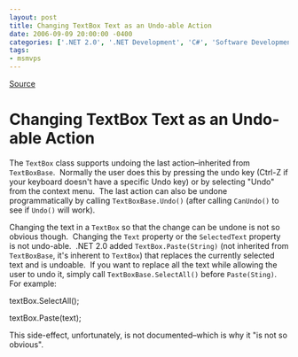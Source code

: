 ```yaml
---
layout: post
title: Changing TextBox Text as an Undo-able Action
date: 2006-09-09 20:00:00 -0400
categories: ['.NET 2.0', '.NET Development', 'C#', 'Software Development', 'WinForms']
tags:
- msmvps
---
```

[Source](http://blogs.msmvps.com/peterritchie/2006/09/10/changing-textbox-text-as-an-undo-able-action/ "Permalink to Changing TextBox Text as an Undo-able Action")

# Changing TextBox Text as an Undo-able Action

The `TextBox` class supports undoing the last action–inherited from `TextBoxBase`.  Normally the user does this by pressing the undo key (Ctrl-Z if your keyboard doesn't have a specific Undo key) or by selecting "Undo" from the context menu.  The last action can also be undone programmatically by calling `TextBoxBase.Undo()` (after calling `CanUndo()` to see if `Undo()` will work).

Changing the text in a `TextBox` so that the change can be undone is not so obvious though.  Changing the `Text` property or the `SelectedText` property is not undo-able.  .NET 2.0 added `TextBox.Paste(String)` (not inherited from `TextBoxBase`, it's inherent to `TextBox`) that replaces the currently selected text and is undoable.  If you want to replace all the text while allowing the user to undo it, simply call `TextBoxBase.SelectAll()` before `Paste(Sting)`.  For example:

  

textBox.SelectAll();

textBox.Paste(text);

This side-effect, unfortunately, is not documented–which is why it "is not so obvious".


